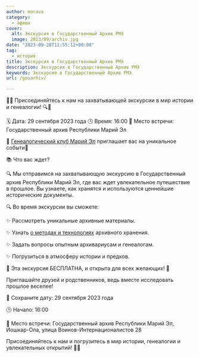 ```yaml
---
author: morava
category:
  - афиша
cover:
  alt: Экскурсия в Государственный Архив РМЭ
  image: 2023/09/archiv.jpg
date: "2023-09-28T11:55:12+00:00"
tag:
  - история
title: Экскурсия в Государственный Архив РМЭ
description: Экскурсия в Государственный Архив РМЭ
keywords: Экскурсия в Государственный Архив РМЭ
url: /gosarhiv/

---
```

📜🔎 Присоединяйтесь к нам на захватывающей экскурсии в мир истории и генеалогии! 🔍📜

🗓 Дата: 29 сентября 2023 года 🕒 Время: 16:00 📍 Место встречи: Государственный архив Республики Марий Эл

🌟 [Генеалогический клуб Марий Эл](/archiv_mariel/) приглашает вас на уникальное событи🌟

📚 Что вас ждет?

🔍 Мы отправимся на захватывающую экскурсию в Государственный архив Республики Марий Эл, где вас ждет увлекательное путешествие в прошлое. Вы узнаете, как хранятся и используются ценнейшие исторические документы.

🔍 Во время экскурсии вы сможете:

✨ Рассмотреть уникальные архивные материалы.

✨ Узнать [о методах и технологиях](/rootstech-2024/) архивного хранения.

✨ Задать вопросы опытным архивариусам и генеалогам.

✨ Погрузиться в атмосферу истории и предков.

🎉 Эта экскурсия БЕСПЛАТНА, и открыта для всех желающих! 🎉

Приглашайте друзей и родственников, ведь вместе исследовать прошлое веселее!

📆 Сохраните дату: 29 сентября 2023 года

🕒 Начало: 16:00

📍 Место встречи: Государственный архив Республики Марий Эл, Йошкар-Ола, улица Воинов-Интернационалистов 28

Присоединяйтесь к нам и погрузитесь в мир истории, генеалогии и увлекательных открытий! 📜🔎
